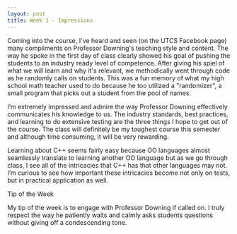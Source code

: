 ```yaml
---
layout: post
title: Week 1 - Impressions
---
```

Coming into the course, I've heard and seen (on the UTCS Facebook page) many compliments on Professor Downing's teaching style and content. The way he spoke in the first day of class clearly showed his goal of pushing the students to an industry ready level of competence. After giving his spiel of what we will learn and why it's relevant, we methodically went through code as he randomly calls on students. This was a fun memory of what my high school math teacher used to do because he too utilized a "randomizer", a small program that picks out a student from the pool of names. 

I’m extremely impressed and admire the way Professor Downing effectively communicates his knowledge to us. The industry standards, best practices, and learning to do extensive testing are the three things I hope to get out of the course. The class will definitely be my toughest course this semester and although time consuming, it will be very rewarding. 

Learning about C++ seems fairly easy because OO languages almost seamlessly translate to learning another OO language but as we go through class, I see all of the intricacies that C++ has that other languages may not. I’m curious to see how important these intricacies become not only on tests, but in practical application as well. 

Tip of the Week

My tip of the week is to engage with Professor Downing if called on. I truly respect the way he patiently waits and calmly asks students questions without giving off a condescending tone.
